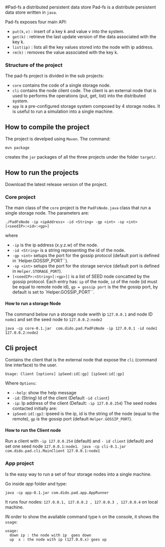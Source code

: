 #Pad-fs a distributed  persistent data store 
Pad-fs is a distribute persistent data store written in `java`. 

Pad-fs exposes four main API:
- `put(k,v)` : insert of a key k and value v into the system.
- `get(k)` : retrieve the last update version of the data associated with the key k.
- `list(ip)` : lists all the key values stored into the node with ip address.
- `rm(k)` : removes the value associated with the key k.

### Structure of the project
The pad-fs project is divided in the sub projects:
- `core` contains the code of a single storage node.
- `cli` contains the node client code. The client is an external node that is used to performs the operations (put, get, list) into the distributed system.
-  `app` is a pre-configured  storage system composed by 4 storage nodes. It is useful to run a simulation into a single machine.

## How to compile the project
The project is develped using `Maven`.
The command: 

`mvn package`

creates the `jar` packages of all the three projects under the folder `target/`.

## How to run the projects

Download the latest release version of the project.

### Core project
The main class of the `core` project is the `PadFsNode.java` class that run a single storage node.
The parameters are:

`./PadFsNode -ip <ipAddress> -id <String> -gp <int> -sp <int>  [<seedIP>:<id>:<gp>]`

where
- `-ip` is the ip address (x.y.z.w) of the node.
- `-id <String>` is a string representing the id of the node.
- `-gp <int>` setups the port for the gossip protocol (default port is defined in `Helper.GOSSIP_PORT``).
- `-sp <int>` setups the port for the storage service (default port is defined in `Helper.STORAGE_PORT`).
- `[<seedIP>:<String>[:<gp>]]` is a list of SEED node concatted by the gossip protocol. Each entry has: `ip` of the node, `id` of the node (id must be equal to remote node id),  `gp = gossip port` is the the gossip port, by default is set to `Helper.GOSSIP_PORT``.

#### How to run a storage Node
The command below run a storage node wwith ip `127.0.0.1` and node ID `node1` and set the seed node to `127.0.0.2:node2`

`java -cp core-0.1.jar  com.dido.pad.PadFsNode -ip 127.0.0.1 -id node1 127.0.0.2:node2`

## Cli project

Contains the client that is the external node that expose the `cli` (command line interface) to the user.

`Usage: Client [options] ipSeed:id[:gp] [ipSeed:id[:gp]`

Where `Options`:
  -  `--help`: show the help message
  -  `-id`: (String) Id of the client (Default  `-id client`)
  - `-ip`: Ip address of the client (Default: `-ip 127.0.0.254`)
The seed nodes contacted initially are:
  - `ipSeed:id[:gp]`: ipseed is the ip, id is the string of the node (equal to the remote), `gp` is the gossip port (default `Helper.GOSSIP_PORT`).
  
#### How to run the Client node
Run a client with `-ip 127.0.0.254` (default) and `- id client` (default) and set one seed node `127.0.0.1:node1`.
` java -cp cli-0.1.jar com.dido.pad.cli.MainClient 127.0.0.1:node1`


### App project
Is the easy way to run a set of four storage nodes into a single machine.

Go inside *app* folder and type:

`java -cp app-0.1.jar com.dido.pad.app.AppRunner`

It runs four nodes: `127.0.0.1, 127.0.0.2 , 127.0.0.3 , 127.0.0.4` on local machine.

IN order to show the available command type `h` on the console, it shows the `usage`:
```
usage: 
  down ip : the node with ip  goes down 
  up  x : the node with ip (127.0.0.x) goes up 
```


